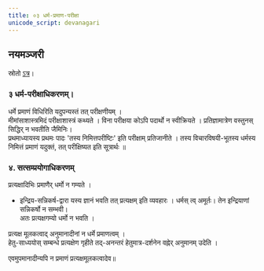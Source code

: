 ```yaml
---
title: ०३ धर्म-प्रमाण-परीक्षा
unicode_script: devanagari
---
```


## नयमञ्जरी
स्रोतो [ऽत्र](https://archive.org/details/mImAmsA-nyAya-manjarI-paTTAbhi-rAma-shAstrI/page/n19/mode/2up)।

### ३ धर्म-परीक्षाधिकरणम्।

धर्मे प्रमाणं विधिरिति यदुपन्यस्तं तत् परीक्षणीयम् ।  
मीमांसाशास्त्रमिदं परीक्षाशास्त्रं कथ्यते । विना परीक्षया कोऽपि पदार्थो न स्वीक्रियते । प्रतिज्ञामात्रेण वस्तुनस् सिद्धिर् न भवतीति जैमिनिः।  
प्रथमाध्यायस्य प्रथमः पादः 'तस्य निमित्तपरीष्टिः' इति परीक्षाम् प्रतिजानीते । तस्य विचारविषयी-भूतस्य धर्मस्य निमित्तं प्रमाणं यदुक्तं, तत् परीक्षिष्यत इति सूत्रार्थः ॥ 

### ४. सत्सम्प्रयोगाधिकरणम् 
प्रत्यक्षादिभिः प्रमाणैर् धर्मो न गम्यते ।  
- इन्द्रिय-सन्निकर्ष-द्वारा यस्य ज्ञानं भवति तत् प्रत्यक्षम् इति व्यवहारः । 
धर्मस् त्व् अमूर्तः। तेन इन्द्रियाणां सन्निकर्षो न सम्भवी।  
अतः प्रत्यक्षगम्यो धर्मो न भवति । 

प्रत्यक्ष मूलकत्वाद् अनुमानादीनां न धर्मे प्रमाणत्वम् ।  
हेतु-साध्ययोस् सम्बन्धे प्रत्यक्षेण गृहीते तद्-अनन्तरं हेतुमात्र-दर्शनेन वह्नेर् अनुमानम् उदेति । 

एवमुपमानादीन्यपि न प्रमाणं प्रत्यक्षमूलकत्वादेव॥ 


